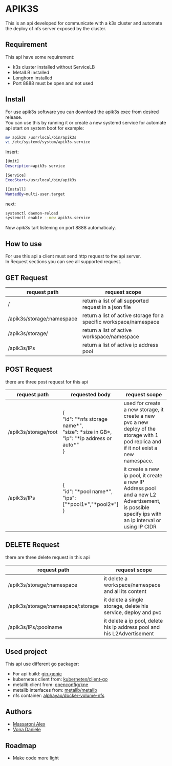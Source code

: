 

# APIK3S

This is an api developed for communicate with a k3s cluster and automate the deploy of nfs server exposed by the cluster.


## Requirement
This api have some requirement:

 - k3s cluster installed without ServiceLB
 - MetalLB installed
 - Longhorn installed 
 - Port 8888 must be open and not used


## Install

For use apik3s software you can download the apik3s exec from desired release. \
You can use this by running it or create a new systemd service for automate api start on system boot for example:

```bash
mv apik3s /usr/local/bin/apik3s
vi /etc/systemd/system/apik3s.service
```

Insert:
```bash
[Unit]
Description=apik3s service

[Service]
ExecStart=/usr/local/bin/apik3s

[Install]
WantedBy=multi-user.target
```
next:

```bash
systemctl daemon-reload
systemctl enable --now apik3s.service
```

Now apik3s tart listening on port 8888 automaticaly.
## How to use
For use this api a client must send http request to the api server. \
In Request sections you can see all supported request.

## GET Request

| request path | request scope |
| --- | --- |
| / | return a list of all supported request in a json file |
| /apik3s/storage/:namespace | return a list of active storage for a specific workspace/namespace |
| /apik3s/storage/ | return a list of active workspace/namespace |
| /apik3s/IPs | return a list of active ip address pool |


## POST Request

there are three post request for this api

| request path | requested body | request scope |
| --- | --- | --- |
| /apik3s/storage/root | {  <br>"id": "\*nfs storage name\*",  <br>"size": \*size in GB\*,  <br>"ip": "\*ip address or auto\*"  <br>} | used for create a new storage, it create a new pvc a new deploy of the storage with 1 pod replica and if it not exist a new namespace. |
| /apik3s/IPs | {  <br>"id": "\*pool name\*",  <br>"ips":\["\*pool1\*","\*pool2\*"\]  <br>} | it create a new ip pool, it create a new IP Address pool and a new L2 Advertisement, is possible specify ips with an ip interval or using IP CIDR |

## DELETE Request

there are three delete request in this api

| request path | request scope |
| --- | --- |
| /apik3s/storage/:namespace | it delete a workspace/namespace and all its content |
| /apik3s/storage/:namespace/:storage | it delete a single storage, delete his service, deploy and pvc |
| /apik3s/IPs/:poolname | it delete a ip pool, delete his ip address pool and his L2Advertisement |


## Used project

This api use different go packager:

- For api build: [gin-gonic](https://github.com/gin-gonic/gin)
- kubernetes client from: [kubernetes/client-go](https://github.com/kubernetes/client-go)
- metallb client from: [openconfig/kne](https://github.com/openconfig/kne/tree/main/api/metallb/clientset/v1beta1)
- metallb interfaces from: [metallb/metallb](https://github.com/metallb/metallb/tree/main/api/v1beta2)
- nfs container: [alphayax/docker-volume-nfs](https://github.com/alphayax/docker-volume-nfs)
## Authors

- [Massaroni Alex](https://www.github.com/rh363)
- [Vona Daniele](https://www.github.com/danielv99)

## Roadmap


- Make code more light

